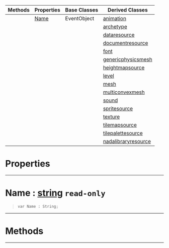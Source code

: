|Methods|Properties|Base Classes|Derived Classes|
|---|---|---|---|
| |[ Name](resource.md#name-zilch-engine-documen)|EventObject|[animation](animation.md)|
| | | |[archetype](archetype.md)|
| | | |[dataresource](dataresource.md)|
| | | |[documentresource](documentresource.md)|
| | | |[font](font.md)|
| | | |[genericphysicsmesh](genericphysicsmesh.md)|
| | | |[heightmapsource](heightmapsource.md)|
| | | |[level](level.md)|
| | | |[mesh](mesh.md)|
| | | |[multiconvexmesh](multiconvexmesh.md)|
| | | |[sound](sound.md)|
| | | |[spritesource](spritesource.md)|
| | | |[texture](texture.md)|
| | | |[tilemapsource](tilemapsource.md)|
| | | |[tilepalettesource](tilepalettesource.md)|
| | | |[nadalibraryresource](nadalibraryresource.md)|


 #  Properties


---  
 #  Name : [string](../nada_base_types/string.md) `read-only`

> 
> ```TS:Nada
> var Name : String;


---  
 #  Methods


---  
 

 